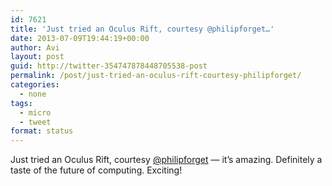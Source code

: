 ```yaml
---
id: 7621
title: 'Just tried an Oculus Rift, courtesy @philipforget…'
date: 2013-07-09T19:44:19+00:00
author: Avi
layout: post
guid: http://twitter-354747878448705538-post
permalink: /post/just-tried-an-oculus-rift-courtesy-philipforget/
categories:
  - none
tags:
  - micro
  - tweet
format: status
---
```

Just tried an Oculus Rift, courtesy [@philipforget](http://twitter.com/philipforget) — it’s amazing. Definitely a taste of the future of computing. Exciting!